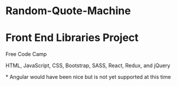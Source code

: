 # Random-Quote-Machine

<h1> Front End Libraries Project</h1>
<p>
Free Code Camp
</p>
HTML, JavaScript, CSS, Bootstrap, SASS, React, Redux, and jQuery
<p>
* Angular would have been nice but is not yet supported at this time
</p>
